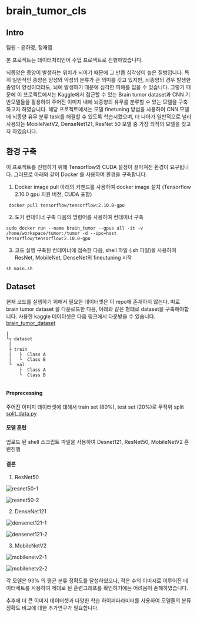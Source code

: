 # brain_tumor_cls

## Intro
팀원 - 윤하영, 정재엽

본 프로젝트는 데이터처리언어 수업 프로젝트로 진행하였습니다.

뇌종양은 종양이 발생하는 위치가 뇌이기 때문에 그 만큼 심각성이 높은 질병입니다. 특히 일반적인 종양은 양성와 악성의 분류가 큰 의미를 갖고 있지만, 뇌종양의 경우 발생한 종양이 양성이더라도, 뇌에 발생하기 때문에 심각한 피해를 입을 수 있습니다. 그렇기 때문에 이 프로젝트에서는 Kaggle에서 접근할 수 있는 Brain tumor dataset과 CNN 기반모델들을 활용하여 주어진 이미지 내에 뇌종양의 유무를 분류할 수 있는 모델을 구축하고자 하였습니다. 해당 프로젝트에서는 모델 finetuning 방법을 사용하여 CNN 모델에 뇌종양 유무 분류 task를 해결할 수 있도록 학습시켰으며, 더 나아가 일반적으로 널리 사용되는 MobileNetV2, DenseNet121, ResNet 50 모델 중 가장 최적의 모델을 찾고자 하였습니다.

## 환경 구축
이 프로젝트를 진행하기 위해 Tensorflow와 CUDA 설정이 끝마쳐진 환경이 요구됩니다. 그러므로 아래와 같이 Docker 를 사용하여 환경을 구축합니다.

1. Docker image pull 
아래의 커멘드를 사용하여 docker image 설치 (Tensorflow 2.10.0 gpu 지원 버전, CUDA 포함)

``` docker pull tensorflow/tensorflow:2.10.0-gpu```


2. 도커 컨테이너 구축
다음의 명령어를 사용하여 컨테이너 구축

```sudo docker run --name brain_tumor --gpus all -it -v /home/workspace/tumor:/tumor -d --ipc=host tensorflow/tensorflow:2.10.0-gpu ```

3. 코드 실행
구축된 컨테이너에 접속한 다음, shell 파일 (.sh 파일)을 사용하여 ResNet, MobileNet, DenseNet의 fineutuning 시작

```sh main.sh```

## Dataset
현재 코드를 실행하기 위해서 필요한 데이터셋은 이 repo에 존재하지 않는다. 따로 brain tumor dataset 을 다운로드한 다음, 아래와 같은 형태로 dataset을 구축해야합니다.
사용한 kaggle 데이터셋은 다음 링크에서 다운받을 수 있습니다. [brain_tumor_dataset](https://www.kaggle.com/datasets/erhmrai/brain-tumor-dataset/code)
```
|
└┬ dataset
 |
 ├ train 
 |   ├  Class A
 |   └  Class B
 └  val 
     ├  Class A
     └  Class B
     
```

#### Preprecessing
주어진 이미지 데이터셋에 대해서 train set (80%), test set (20%)로 무작위 split [split_data.py](https://github.com/YHYeooooong/brain_tumor_cls/blob/main/split_data.py)



#### 모델 훈련
업로드 된 shell 스크립트 파일을 사용하여 Desnet121, ResNet50, MobileNetV2 훈련진행


#### 결론

1. ResNet50

![resnet50-1](https://github.com/YHYeooooong/brain_tumor_cls/assets/43724177/f90982bb-7eb2-459a-b2b7-1355299cae15)

![resnet50-2](https://github.com/YHYeooooong/brain_tumor_cls/assets/43724177/1353d896-9a74-497f-862c-a5ef95af9031)


2. DenseNet121

![densenet121-1](https://github.com/YHYeooooong/brain_tumor_cls/assets/43724177/28766863-1b6c-4c80-9186-a656a4610caa)

![densenet121-2](https://github.com/YHYeooooong/brain_tumor_cls/assets/43724177/9510c830-828b-4bb6-ab5d-2fdb55e10df9)


3. MobileNetV2

![mobilenetv2-1](https://github.com/YHYeooooong/brain_tumor_cls/assets/43724177/44e5c58d-62b5-4efa-9e34-ea2eea40311f)

![mobilenetv2-2](https://github.com/YHYeooooong/brain_tumor_cls/assets/43724177/12edb0fa-66c7-48f0-8047-6d27752f8ded)


각 모델은 93% 의 평균 분류 정확도를 달성하였으나, 적은 수의 이미지로 이루어진 데이터세트를 사용하여 제대로 된 훈련그래프를 확인하기에는 어려움이 존해하였습니다.

추후에 더 큰 이미지 데이터셋과 다양한 학습 하이퍼파라미터를 사용하여 모델들의 분류정확도 비교에 대한 추가연구가 필요합니다. 
